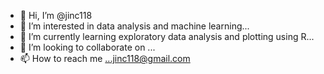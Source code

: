 - 👋 Hi, I’m @jinc118
- 👀 I’m interested in data analysis and machine learning...
- 🌱 I’m currently learning exploratory data analysis and plotting using R...
- 💞️ I’m looking to collaborate on ...
- 📫 How to reach me ...jinc118@gmail.com

<!---
jinc118/jinc118 is a ✨ special ✨ repository because its `README.md` (this file) appears on your GitHub profile.
You can click the Preview link to take a look at your changes.
--->
